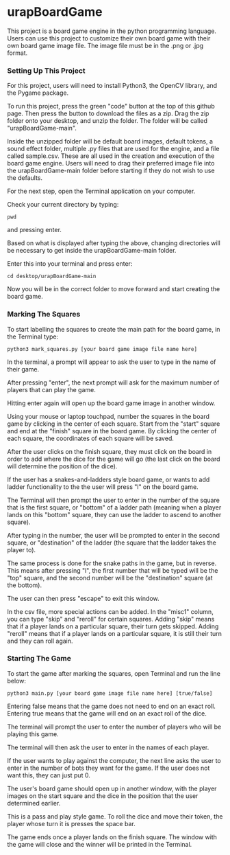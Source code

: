 # urapBoardGame

This project is a board game engine in the python programming language. Users can use this project to customize their own board game with their own board game image file. The image file must be in the .png or .jpg format.

### Setting Up This Project

For this project, users will need to install Python3, the OpenCV library, and the Pygame package.

To run this project, press the green "code" button at the top of this github page. Then press the button to download the files as a zip. Drag the zip folder onto your desktop, and unzip the folder. The folder will be called "urapBoardGame-main". 

Inside the unzipped folder will be default board images, default tokens, a sound effect folder, multiple .py files that are used for the engine, and a file called sample.csv. These are all used in the creation and execution of the board game engine. Users will need to drag their preferred image file into the urapBoardGame-main folder before starting if they do not wish to use the defaults.

For the next step, open the Terminal application on your computer. 

Check your current directory by typing:
```
pwd
```
and pressing enter.

Based on what is displayed after typing the above, changing directories will be necessary to get inside the urapBoardGame-main folder.

Enter this into your terminal and press enter:

```
cd desktop/urapBoardGame-main
```
Now you will be in the correct folder to move forward and start creating the board game.

### Marking The Squares
To start labelling the squares to create the main path for the board game, in the Terminal type:
```
python3 mark_squares.py [your board game image file name here]
```
In the terminal, a prompt will appear to ask the user to type in the name of their game.

After pressing "enter", the next prompt will ask for the maximum number of players that can play the game.

Hitting enter again will open up the board game image in another window.

Using your mouse or laptop touchpad, number the squares in the board game by clicking in the center of each square. Start from the "start" square and end at the "finish" square in the board game. By clicking the center of each square, the coordinates of each square will be saved.

After the user clicks on the finish square, they must click on the board in order to add where the dice for the game will go (the last click on the board will determine the position of the dice).

If the user has a snakes-and-ladders style board game, or wants to add ladder functionality to the  the user will press "l" on the board game. 

The Terminal will then prompt the user to enter in the number of the square that is the first square, or "bottom" of a ladder path (meaning when a player lands on this "bottom" square, they can use the ladder to ascend to another square).

After typing in the number, the user will be prompted to enter in the second square, or "destination" of the ladder (the square that the ladder takes the player to).

The same process is done for the snake paths in the game, but in reverse. This means after pressing "l", the first number that will be typed will be the "top" square, and the second number will be the "destination" square (at the bottom).

The user can then press "escape" to exit this window.

In the csv file, more special actions can be added. In the "misc1" column, you can type "skip" and "reroll" for certain squares. Adding "skip" means that if a player lands on a particular square, their turn gets skipped. Adding "reroll" means that if a player lands on a particular square, it is still their turn and they can roll again.

### Starting The Game

To start the game after marking the squares, open Terminal and run the line below:
```
python3 main.py [your board game image file name here] [true/false]
```
Entering false means that the game does not need to end on an exact roll. Entering true means that the game will end on an exact roll of the dice.

The terminal will prompt the user to enter the number of players who will be playing this game.

The terminal will then ask the user to enter in the names of each player.

If the user wants to play against the computer, the next line asks the user to enter in the number of bots they want for the game. If the user does not want this, they can just put 0.

The user's board game should open up in another window, with the player images on the start square and the dice in the position that the user determined earlier.

This is a pass and play style game. To roll the dice and move their token, the player whose turn it is presses the space bar.

The game ends once a player lands on the finish square. The window with the game will close and the winner will be printed in the Terminal.





